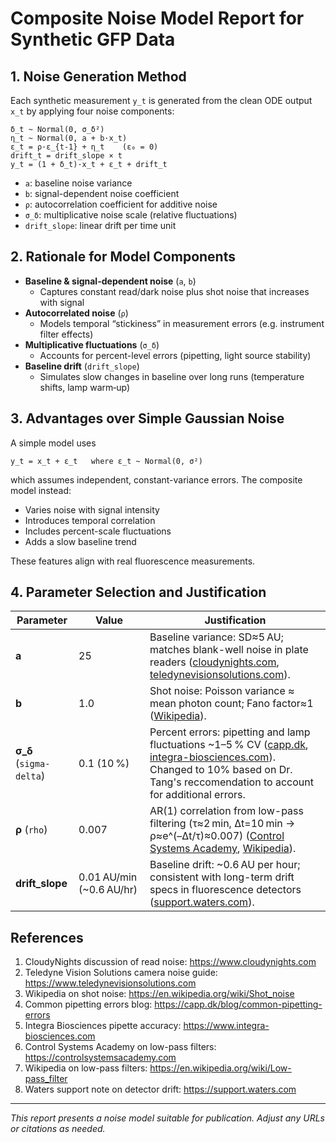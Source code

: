 # Composite Noise Model Report for Synthetic GFP Data

## 1. Noise Generation Method

Each synthetic measurement `y_t` is generated from the clean ODE output `x_t` by applying four noise components:

```text
δ_t ~ Normal(0, σ_δ²)
η_t ~ Normal(0, a + b·x_t)
ε_t = ρ·ε_{t-1} + η_t    (ε₀ = 0)
drift_t = drift_slope × t
y_t = (1 + δ_t)·x_t + ε_t + drift_t
```

- `a`: baseline noise variance
- `b`: signal-dependent noise coefficient
- `ρ`: autocorrelation coefficient for additive noise
- `σ_δ`: multiplicative noise scale (relative fluctuations)
- `drift_slope`: linear drift per time unit

## 2. Rationale for Model Components

- **Baseline & signal-dependent noise** (`a`, `b`)
  - Captures constant read/dark noise plus shot noise that increases with signal
- **Autocorrelated noise** (`ρ`)
  - Models temporal “stickiness” in measurement errors (e.g. instrument filter effects)
- **Multiplicative fluctuations** (`σ_δ`)
  - Accounts for percent-level errors (pipetting, light source stability)
- **Baseline drift** (`drift_slope`)
  - Simulates slow changes in baseline over long runs (temperature shifts, lamp warm‑up)

## 3. Advantages over Simple Gaussian Noise

A simple model uses

```text
y_t = x_t + ε_t   where ε_t ~ Normal(0, σ²)
```

which assumes independent, constant-variance errors. The composite model instead:

- Varies noise with signal intensity
- Introduces temporal correlation
- Includes percent-scale fluctuations
- Adds a slow baseline trend

These features align with real fluorescence measurements.

## 4. Parameter Selection and Justification

| Parameter               | Value                    | Justification                                                                                                                                                                                                                               |
| ----------------------- | ------------------------ | ------------------------------------------------------------------------------------------------------------------------------------------------------------------------------------------------------------------------------------------- |
| **a**                   | 25                       | Baseline variance: SD≈5 AU; matches blank-well noise in plate readers ([cloudynights.com](https://www.cloudynights.com), [teledynevisionsolutions.com](https://www.teledynevisionsolutions.com)).                                           |
| **b**                   | 1.0                      | Shot noise: Poisson variance ≈ mean photon count; Fano factor≈1 ([Wikipedia](https://en.wikipedia.org/wiki/Shot_noise)).                                                                                                                    |
| **σ_δ** (`sigma-delta`) | 0.1 (10 %)               | Percent errors: pipetting and lamp fluctuations ~1–5 % CV ([capp.dk](https://capp.dk), [integra-biosciences.com](https://www.integra-biosciences.com)). Changed to 10% based on Dr. Tang's reccomendation to account for additional errors. |
| **ρ** (`rho`)           | 0.007                    | AR(1) correlation from low-pass filtering (τ≈2 min, Δt=10 min → ρ≈e^(–Δt/τ)≈0.007) ([Control Systems Academy](https://controlsystemsacademy.com), [Wikipedia](https://en.wikipedia.org/wiki/Low-pass_filter)).                              |
| **drift_slope**         | 0.01 AU/min (~0.6 AU/hr) | Baseline drift: ~0.6 AU per hour; consistent with long-term drift specs in fluorescence detectors ([support.waters.com](https://support.waters.com)).                                                                                       |

## References

1. CloudyNights discussion of read noise: https://www.cloudynights.com
2. Teledyne Vision Solutions camera noise guide: https://www.teledynevisionsolutions.com
3. Wikipedia on shot noise: https://en.wikipedia.org/wiki/Shot_noise
4. Common pipetting errors blog: https://capp.dk/blog/common-pipetting-errors
5. Integra Biosciences pipette accuracy: https://www.integra-biosciences.com
6. Control Systems Academy on low-pass filters: https://controlsystemsacademy.com
7. Wikipedia on low-pass filters: https://en.wikipedia.org/wiki/Low-pass_filter
8. Waters support note on detector drift: https://support.waters.com

---

_This report presents a noise model suitable for publication. Adjust any URLs or citations as needed._
